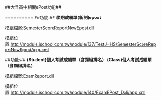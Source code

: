 ##大里高中相關ePost功能##

==========
##功能:##
**學期成績單(新制)epost**

模組檔案:SemesterScoreReportNewEpost.dll

模組位置:http://module.ischool.com.tw/module/137/TestJHHS/SemesterScoreReportNewEpost/app.xml

##功能:##
**(Student)個人考試成績單（含類組排名）**
**(Class)個人考試成績單（含類組排名）**

模組檔案:ExamReport.dll

模組位置:http://module.ischool.com.tw/module/140/ExamEPost_Dali/app.xml
 
